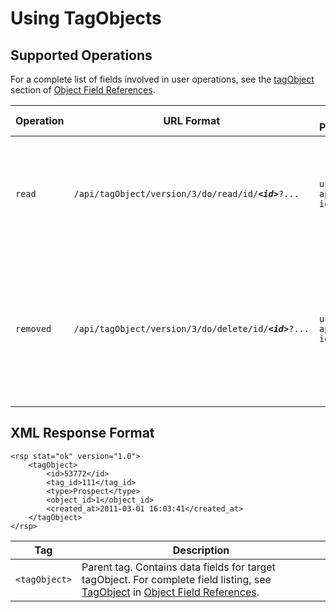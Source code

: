 
# Using TagObjects


## Supported Operations<a name="62780-supported-operations" id="supported-operations"></a>

For a complete list of fields involved in user operations, see the [tagObject](../object-field-references#tag-object) section of [Object Field References](../object-field-references).

| **Operation** | **URL Format**                             | **Required Parameters** | **Description**  |
| ------------- | ------------------------------------------ | ----------------------- | -----------------|
| `read` | `/api/tagObject/version/3/do/read/id/`**_`<id>`_**`?...` | `user_key, api_key, id` | Returns the data for the tagObject specified by `<id>`. `<id>` is the Pardot ID of the target tagObject. |
| `removed` | `/api/tagObject/version/3/do/delete/id/`**_`<id>`_**`?...` | `user_key, api_key, id` | Returns the data for the tagObject specified by `<id>`. Returns the tagObject ID and date the tagObject was removed. |


## XML Response Format

```
<rsp stat="ok" version="1.0">
    <tagObject>
        <id>53772</id>
        <tag_id>111</tag_id>
        <type>Prospect</type>
        <object_id>1</object_id>
        <created_at>2011-03-01 16:03:41</created_at>
    </tagObject>
</rsp>
```

| **Tag** | **Description** |
| ------- | --------------- |
| `<tagObject>` | Parent tag. Contains data fields for target tagObject. For complete field listing, see [TagObject](../object-field-references#tagObject) in [Object Field References](../object-field-references). |
